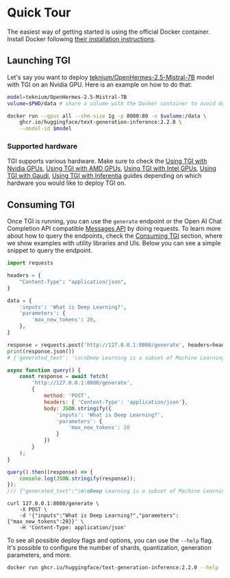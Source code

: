 # Quick Tour

The easiest way of getting started is using the official Docker container. Install Docker following [their installation instructions](https://docs.docker.com/get-docker/).

## Launching TGI

Let's say you want to deploy [teknium/OpenHermes-2.5-Mistral-7B](https://huggingface.co/teknium/OpenHermes-2.5-Mistral-7B) model with TGI on an Nvidia GPU. Here is an example on how to do that:

```bash
model=teknium/OpenHermes-2.5-Mistral-7B
volume=$PWD/data # share a volume with the Docker container to avoid downloading weights every run

docker run --gpus all --shm-size 1g -p 8080:80 -v $volume:/data \
    ghcr.io/huggingface/text-generation-inference:2.2.0 \
    --model-id $model
```

### Supported hardware

TGI supports various hardware. Make sure to check the [Using TGI with Nvidia GPUs](./installation_nvidia), [Using TGI with AMD GPUs](./installation_amd), [Using TGI with Intel GPUs](./installation_intel), [Using TGI with Gaudi](./installation_gaudi), [Using TGI with Inferentia](./installation_inferentia) guides depending on which hardware you would like to deploy TGI on.

## Consuming TGI

Once TGI is running, you can use the `generate` endpoint or the Open AI Chat Completion API compatible [Messages API](https://huggingface.co/docs/text-generation-inference/en/messages_api) by doing requests. To learn more about how to query the endpoints, check the [Consuming TGI](./basic_tutorials/consuming_tgi) section, where we show examples with utility libraries and UIs. Below you can see a simple snippet to query the endpoint.

<inferencesnippet>
<python>

```python
import requests

headers = {
    "Content-Type": "application/json",
}

data = {
    'inputs': 'What is Deep Learning?',
    'parameters': {
        'max_new_tokens': 20,
    },
}

response = requests.post('http://127.0.0.1:8080/generate', headers=headers, json=data)
print(response.json())
# {'generated_text': '\n\nDeep Learning is a subset of Machine Learning that is concerned with the development of algorithms that can'}
```
</python>
<js>

```js
async function query() {
    const response = await fetch(
        'http://127.0.0.1:8080/generate',
        {
            method: 'POST',
            headers: { 'Content-Type': 'application/json'},
            body: JSON.stringify({
                'inputs': 'What is Deep Learning?',
                'parameters': {
                    'max_new_tokens': 20
                }
            })
        }
    );
}

query().then((response) => {
    console.log(JSON.stringify(response));
});
/// {"generated_text":"\n\nDeep Learning is a subset of Machine Learning that is concerned with the development of algorithms that can"}
```

</js>
<curl>

```curl
curl 127.0.0.1:8080/generate \
    -X POST \
    -d '{"inputs":"What is Deep Learning?","parameters":{"max_new_tokens":20}}' \
    -H 'Content-Type: application/json'
```

</curl>
</inferencesnippet>

<Tip>

To see all possible deploy flags and options, you can use the `--help` flag. It's possible to configure the number of shards, quantization, generation parameters, and more.

```bash
docker run ghcr.io/huggingface/text-generation-inference:2.2.0 --help
```

</Tip>
